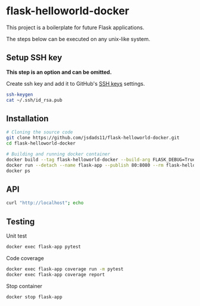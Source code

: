 # flask-helloworld-docker


This project is a boilerplate for future Flask applications.

The steps below can be executed on any unix-like system.

## Setup SSH key

**This step is an option and can be omitted.**

Create ssh key and add it to GitHub's [SSH keys](https://github.com/settings/keys) settings.

```bash
ssh-keygen
cat ~/.ssh/id_rsa.pub
```

## Installation

```bash
# Cloning the source code
git clone https://github.com/jsdads11/flask-helloworld-docker.git
cd flask-helloworld-docker

# Building and running docker container
docker build --tag flask-helloworld-docker --build-arg FLASK_DEBUG=True .
docker run --detach --name flask-app --publish 80:8080 --rm flask-helloworld-docker
docker ps
```

## API

```bash
curl "http://localhost"; echo
```

## Testing

Unit test

```bash
docker exec flask-app pytest
```

Code coverage

```bash
docker exec flask-app coverage run -m pytest
docker exec flask-app coverage report
```

Stop container

```bash
docker stop flask-app
```
